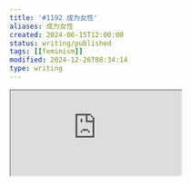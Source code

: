 ```yaml
---
title: '#1192 成为女性'
aliases: 成为女性
created: 2024-06-15T12:00:00
status: writing/published
tags: [[feminism]]
modified: 2024-12-26T08:34:14
type: writing
---
```


<iframe src="https://www.youtube.com/embed/wp43OdtAAk" allow="accelerometer; autoplay; clipboard-write; encrypted-media; gyroscope; picture-in-picture; web-share" referrerpolicy="strict-origin-when-cross-origin" allowfullscreen/><center>via: <a href='https://www.youtube.com/watch?v=wp43OdtAAk' target='_blank' class='external-link'>https://www.youtube.com/watch?v=wp43OdtAAk</a></center>

> And if I only could,
> I'd make a deal with God,
> And I'd get him to swap our places,
> Be running up that road,
> Be running up that hill,
> Be running up that building.
> If I only could, oh

最近刷社交媒体，总能看到很多以男友为摄影师，用第一视角拍摄 cosplay 的女友，溢出屏幕的乖巧、怜爱、惹人喜欢，对我来说，是这样的闪闪发亮，羡煞旁人。

虽然可能是先有结论，然后拿着结论找答案的缘故，我总觉得味道不太对，我是希望有一个人能爱我，最近每晚睡觉前，我都会预演，拥抱另一个体温，在缠绵云雨一番，筋疲力尽之后入睡。我渴望有一个人能满足我的癖好，我也希望能参与到互相讨好对方的游戏中去。

但我质疑这不是爱，我觉得这不是爱，我需要的可能是一个性伴侣，可能是一个随我医院摆弄的性玩具，也可能是一个推心置腹的朋友。是的，爱人是可能的，他可以是这些身份的统一，但爱人要远超这三种身份。而不是社交媒体为我们仅仅展示的这一方面。

所以我希望自己在看到别人在晒命，晒伴侣的时候，知道那些没有被晒出来的部分，可能有磨合的挫折，可能有相互的猜忌，可能也有一些不那么愉快的东西。这样只是管理自己的预期。

如果我对爱人的期待持续走高，我是想要她偶尔能穿上我为她买的 cos 服装，因为我觉得那样非常善良、非常可爱，但如果她无法理解 cos 的审美，也大可不必这样，只要她是她原本的模样就好，我也很开心。

我之前交往过的一名女生，她喜欢短发，但是一直都没有勇气尝试，留短发这件事情我也听我姐姐和母亲说过几次，我觉得虽然我也有一些父权体制下的审美，喜欢黑长直，但比起这些，我更在意她是怎么想的，她大可不必在意环境的目光，至少我们可以一起尝试一下，我是不在意的。

她可以是我期待的模样，也可以不是。这是我管理我自己预期的方式，虽然还远不及当代女权的思潮，但类似的，我会想哪些地方是她们羡慕男生的，希望每一个女孩都能有勇气跨出这一步。

说到这里，我对自己未来的预期越来越低迷了，我渴望的这样一个爱人，也许一辈子也遇不到，如今连个能说话的同龄女性也没有，就算是同事热情介绍，也打心底抗拒认识新的异性，觉得自己一辈子保持这样就好了。

就算从生物伦理的角度而言，我也不觉得自己需要一个后代，我不觉得世界上需要这样一个我，如今人类带给地球的问题足够多，也许太多了，我反而希望像我一样的人也能多一些，至少能让未来中国的各项制度，在小基数的人口中，更容易推进下去。

换一个想法，如果无论如何都找不到，那么自己成为不就行了？我同时也能理解一些女装男生或是 Trans 的想法，喜欢长发，那么自己留长发不就好了？喜欢漂漂亮亮、闪闪发光的东西，那么买给自己不就行了？喜欢可爱的 cos 服，买给自己也并不可能，如果自己真的没有办法穿下去，那么留着收藏，不也赏心悦目吗？

没有必要一定要依附另一个灵魂，就算自己有一些缺陷，也不妨碍自己去追求自认为美好的食物，这是我最近给自己的答案。

这让我不再如此期待未来的爱人。

迟到多久也没有关系，就算不会来到也没有问题。
